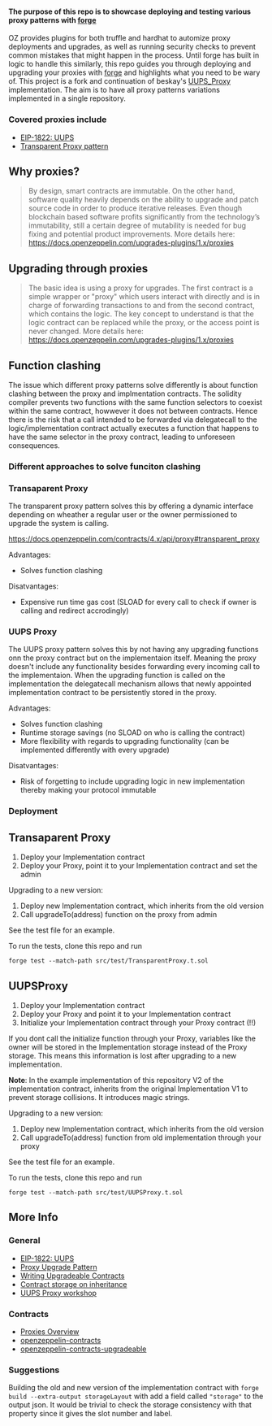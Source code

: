 #### The purpose of this repo is to showcase deploying and testing various proxy patterns with [forge](https://github.com/foundry-rs/foundry/tree/master/forge)

OZ provides plugins for both truffle and hardhat to automize proxy deployments and upgrades, as well as running security checks to prevent common mistakes that might happen in the process. Until forge has built in logic to handle this similarly, this repo guides you through deploying and upgrading your proxies with [forge](https://github.com/foundry-rs/foundry/tree/master/forge) and highlights what you need to be wary of. This project is a fork and continuation of beskay's [UUPS_Proxy](https://github.com/beskay/UUPS_Proxy) implementation. The aim is to have all proxy patterns variations implemented in a single repository.

### Covered proxies include

- [EIP-1822: UUPS](https://eips.ethereum.org/EIPS/eip-1822)
- [Transparent Proxy pattern](https://blog.openzeppelin.com/the-transparent-proxy-pattern/)

## Why proxies?

> By design, smart contracts are immutable. On the other hand, software quality heavily depends on the ability to upgrade and patch source code in order to produce iterative releases. Even though blockchain based software profits significantly from the technology’s immutability, still a certain degree of mutability is needed for bug fixing and potential product improvements. More details here: https://docs.openzeppelin.com/upgrades-plugins/1.x/proxies

## Upgrading through proxies

> The basic idea is using a proxy for upgrades. The first contract is a simple wrapper or "proxy" which users interact with directly and is in charge of forwarding transactions to and from the second contract, which contains the logic. The key concept to understand is that the logic contract can be replaced while the proxy, or the access point is never changed. More details here: https://docs.openzeppelin.com/upgrades-plugins/1.x/proxies

## Function clashing

The issue which different proxy patterns solve differently is about function clashing between the proxy and implmentation contracts. The solidity compiler prevents two functions with the same function selectors to coexist within the same contract, howwever it does not between contracts. Hence there is the risk that a call intended to be forwarded via delegatecall to the logic/implementation contract actually executes a function that happens to have the same selector in the proxy contract, leading to unforeseen consequences.

### Different approaches to solve funciton clashing

### Transaparent Proxy

The transparent proxy pattern solves this by offering a dynamic interface depending on wheather a regular user or the owner permissioned to upgrade the system is calling.

https://docs.openzeppelin.com/contracts/4.x/api/proxy#transparent_proxy

Advantages:

- Solves function clashing

Disatvantages:

- Expensive run time gas cost (SLOAD for every call to check if owner is calling and redirect accrodingly)

### UUPS Proxy

The UUPS proxy pattern solves this by not having any upgrading functions onn the proxy contract but on the implementaion itself. Meaning the proxy doesn't include any functionality besides forwarding every incoming call to the implementaion. When the upgrading function is called on the implementation the delegatecall mechanism allows that newly appointed implementation contract to be persistently stored in the proxy.

Advantages:

- Solves function clashing
- Runtime storage savings (no SLOAD on who is calling the contract)
- More flexibility with regards to upgrading functionality (can be implemented differently with every upgrade)

Disatvantages:

- Risk of forgetting to include upgrading logic in new implementation thereby making your protocol immutable

### Deployment

## Transaparent Proxy

1. Deploy your Implementation contract
2. Deploy your Proxy, point it to your Implementation contract and set the admin

Upgrading to a new version:

1. Deploy new Implementation contract, which inherits from the old version
2. Call upgradeTo(address) function on the proxy from admin

See the test file for an example.

To run the tests, clone this repo and run

```
forge test --match-path src/test/TransparentProxy.t.sol
```

## UUPSProxy

1. Deploy your Implementation contract
2. Deploy your Proxy and point it to your Implementation contract
3. Initialize your Implementation contract through your Proxy contract (!!)

If you dont call the initialize function through your Proxy, variables like the owner will be stored in the Implementation storage instead of the Proxy storage. This means this information is lost after upgrading to a new implementation.

**Note**: In the example implementation of this repository V2 of the implementation contract, inherits from the original Implementation V1 to prevent storage collisions. It introduces magic strings.

Upgrading to a new version:

1. Deploy new Implementation contract, which inherits from the old version
2. Call upgradeTo(address) function from old implementation through your proxy

See the test file for an example.

To run the tests, clone this repo and run

```
forge test --match-path src/test/UUPSProxy.t.sol
```

## More Info

### General

- [EIP-1822: UUPS](https://eips.ethereum.org/EIPS/eip-1822)
- [Proxy Upgrade Pattern](https://docs.openzeppelin.com/upgrades-plugins/1.x/proxies)
- [Writing Upgradeable Contracts](https://docs.openzeppelin.com/upgrades-plugins/1.x/writing-upgradeable)
- [Contract storage on inheritance](https://forum.openzeppelin.com/t/what-happens-with-contract-storage-on-contract-inheritance/677)
- [UUPS Proxy workshop](https://blog.openzeppelin.com/workshop-recap-deploying-more-efficient-upgradeable-contracts/)

### Contracts

- [Proxies Overview](https://docs.openzeppelin.com/contracts/3.x/api/proxy#UpgradeableProxy)
- [openzeppelin-contracts](https://github.com/OpenZeppelin/openzeppelin-contracts/tree/master/contracts)
- [openzeppelin-contracts-upgradeable](https://github.com/OpenZeppelin/openzeppelin-contracts-upgradeable/tree/master/contracts)

### Suggestions
Building the old and new version of the implementation contract with `forge build --extra-output storageLayout` with add a field called `"storage"` to the output json. It would be trivial to check the storage consistency with that property since it gives the slot number and label.
